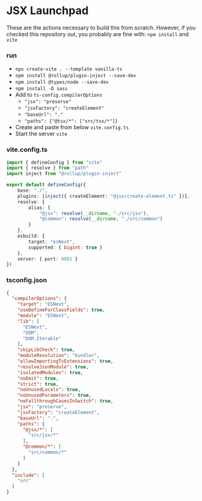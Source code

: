 # JSX Launchpad

These are the actions necessary to build this from scratch. However, if you checked this repository out, you probably
are fine with: `npm install` and `vite`

### run

* `npx create-vite . --template vanilla-ts`
* `npm install @rollup/plugin-inject --save-dev`
* `npm install @types/node --save-dev`
* `npm install -D sass`
* Add to `ts-config.compilerOptions`
    * `"jsx": "preserve"`
    * `"jsxFactory": "createElement"`
    * `"baseUrl": "."`
    * `"paths": {"@tsx/*": ["src/tsx/*"]}`
* Create and paste from below `vite.config.ts`
* Start the server `vite`

### vite.config.ts

```typescript
import { defineConfig } from "vite"
import { resolve } from "path"
import inject from "@rollup/plugin-inject"

export default defineConfig({
    base: "./",
    plugins: [inject({ createElement: "@jsx/create-element.ts" })],
    resolve: {
        alias: {
            "@jsx": resolve(__dirname, "./src/jsx"),
            "@common": resolve(__dirname, "./src/common")
        }
    },
    esbuild: {
        target: "esNext",
        supported: { bigint: true }
    },
    server: { port: 8081 }
})
```

### tsconfig.json

```json
{
  "compilerOptions": {
    "target": "ESNext",
    "useDefineForClassFields": true,
    "module": "ESNext",
    "lib": [
      "ESNext",
      "DOM",
      "DOM.Iterable"
    ],
    "skipLibCheck": true,
    "moduleResolution": "bundler",
    "allowImportingTsExtensions": true,
    "resolveJsonModule": true,
    "isolatedModules": true,
    "noEmit": true,
    "strict": true,
    "noUnusedLocals": true,
    "noUnusedParameters": true,
    "noFallthroughCasesInSwitch": true,
    "jsx": "preserve",
    "jsxFactory": "createElement",
    "baseUrl": ".",
    "paths": {
      "@jsx/*": [
        "src/jsx/*"
      ],
      "@common/*": [
        "src/common/*"
      ]
    }
  },
  "include": [
    "src"
  ]
}
```
